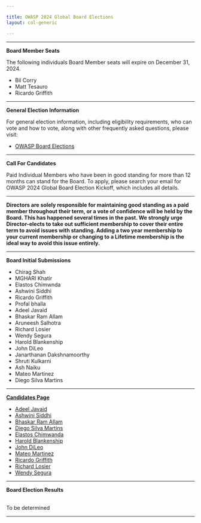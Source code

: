 ```yaml
---

title: OWASP 2024 Global Board Elections
layout: col-generic

---
```


<style>
  table th, table td, table tr {
    padding: 15px;
    border: none;
}
</style>

----

**Board Member Seats**

The following individuals Board Member seats will expire on December 31, 2024.

- Bil Corry
- Matt Tesauro
- Ricardo Griffith 

----

**General Election Information**

For general election information, including eligibility requirements, who can vote and how to vote, along with other frequently asked questions, please visit:

- [OWASP Board Elections](/www-board/elections)

----

**Call For Candidates**

Paid Individual Members who have been in good standing for more than 12 months can stand for the Board. To apply, please search your email for OWASP 2024 Global Board Election Kickoff, which includes all details.


----

**Directors are solely responsible for maintaining good standing as a paid member throughout their term, or a vote of confidence will be held by the Board. This has happened several times in the past. We strongly urge Director-elects to take out sufficient membership to cover their entire term to avoid issues with standing. Adding a two year membership to your current membership or changing to a Lifetime membership is the ideal way to avoid this issue entirely.**


----

**Board Initial Submissions**

- Chirag Shah
- MGHARI Khatir
- Elastos Chimwnda
- Ashwini Siddhi
- Ricardo Griffith
- Profal bhalla
- Adeel Javaid
- Bhaskar Ram Allam
- Aruneesh Salhotra
- Richard Losier
- Wendy Segura
- Harold Blankenship
- John DiLeo
- Janarthanan Dakshnamoorthy
- Shruti Kulkarni
- Ash Naiku
- Mateo Martinez
- Diego Silva Martins



----

**[Candidates Page](https://owasp.org/www-board-candidates/)**

- [Adeel Javaid](https://owasp.org/www-board-candidates/2024/adeel_javaid)
- [Ashwini Siddhi](https://owasp.org/www-board-candidates/2024/ashwini_siddhi)
- [Bhaskar Ram Allam](https://owasp.org/www-board-candidates/2024/bhaskar_ram_allam)
- [Diego Silva Martins](https://owasp.org/www-board-candidates/2024/diego_silva_martins)
- [Elastos Chimwanda](https://owasp.org/www-board-candidates/2024/elastos_chimwanda)
- [Harold Blankenship](https://owasp.org/www-board-candidates/2024/harold_blankenship)
- [John DiLeo](https://owasp.org/www-board-candidates/2024/john_dileo)
- [Mateo Martinez](https://owasp.org/www-board-candidates/2024/mateo_martinez)
- [Ricardo Griffith](https://owasp.org/www-board-candidates/2024/ricardo_griffith)
- [Richard Losier](https://owasp.org/www-board-candidates/2024/richard_losier)
- [Wendy Segura](https://owasp.org/www-board-candidates/2024/wendy_segura)
  

----

**Board Election Results**

<br>To be determined
<br>

----
